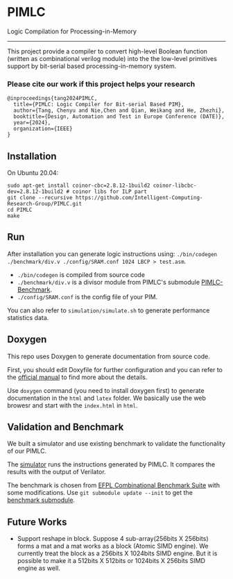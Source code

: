 # PIMLC
Logic Compilation for Processing-in-Memory
 
 -------------------------------------------

This project provide a compiler to convert high-level Boolean function (written as combinational verilog module) into the the low-level primitives support by bit-serial based processing-in-memory system.

### Please cite our work if this project helps your research
```
@inproceedings{tang2024PIMLC,
  title={PIMLC: Logic Compiler for Bit-serial Based PIM},
  author={Tang, Chenyu and Nie,Chen and Qian, Weikang and He, Zhezhi},
  booktitle={Design, Automation and Test in Europe Conference (DATE)},
  year={2024},
  organization={IEEE}
}
```

## Installation

On Ubuntu 20.04:
```
sudo apt-get install coinor-cbc=2.8.12-1build2 coinor-libcbc-dev=2.8.12-1build2 # coinor libs for ILP part
git clone --recursive https://github.com/Intelligent-Computing-Research-Group/PIMLC.git
cd PIMLC
make
```

## Run

After installation you can generate logic instructions using:
`./bin/codegen ./benchmark/div.v ./config/SRAM.conf 1024 LBCP > test.asm`. 
- `./bin/codegen` is compiled from source code
- `./benchmark/div.v` is a divisor module from PIMLC's submodule [PIMLC-Benchmark](https://github.com/Intelligent-Computing-Research-Group/PIMLC-Benchmark). 
- `./config/SRAM.conf` is the config file of your PIM.

You can also refer to `simulation/simulate.sh` to generate performance statistics data.

## Doxygen
This repo uses Doxygen to generate documentation from source code.

First, you should edit Doxyfile for further configuration and you can refer to the [official manual](https://www.doxygen.nl/manual/index.html) to find more about the details.

Use `doxygen` command (you need to install doxygen first) to generate documentation in the `html` and `latex` folder. We basically use the web browesr and start with the `index.html` in `html`.


## Validation and Benchmark

We built a simulator and use existing benchmark to validate the functionality of our PIMLC.

The [simulator](https://github.com/Intelligent-Computing-Research-Group/PIMLC-Simulator) runs the instructions generated by PIMLC. It compares the results with the output of Verilator.


The benchmark is chosen from [EFPL Combinational Benchmark Suite](https://github.com/lsils/benchmarks) with some modifications. Use `git submodule update --init` to get the [benchmark submodule](https://github.com/Intelligent-Computing-Research-Group/PIMLC-Benchmark).


## Future Works

- Support reshape in block. Suppose 4 sub-array(256bits X 256bits) forms a mat and a mat works as a block (Atomic SIMD engine). We currently treat the block as a 256bits X 1024bits SIMD engine. But it is possible to make it a 512bits X 512bits or 1024bits X 256bits SIMD engine as well. 


